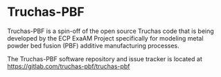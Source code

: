 Truchas-PBF
================================================================================
Truchas-PBF is a spin-off of the open source Truchas code that is being
developed by the ECP ExaAM Project specifically for modeling metal powder bed
fusion (PBF) additive manufacturing processes.

The Truchas-PBF software repository and issue tracker is located at
https://gitlab.com/truchas-pbf/truchas-pbf
